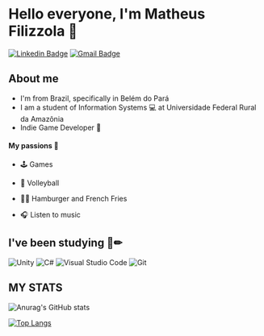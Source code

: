    # Hello everyone, I'm Matheus Filizzola 👋
   
[![Linkedin Badge](https://img.shields.io/badge/-LinkedIn-blue?style=flat-square&logo=Linkedin&logoColor=white)](https://www.linkedin.com/in/matheusfilizzola/)
[![Gmail Badge](https://img.shields.io/badge/-Gmail-c14438?style=flat-square&logo=Gmail&logoColor=white)](mailto:matheusfilizzola98@gmail.com)

   ## About me
   - I'm from Brazil, specifically in Belém do Pará
   - I am a student of Information Systems 💻 at Universidade Federal Rural da Amazônia
   - Indie Game Developer 👾
   
   #### My passions 🤩
   - 🕹 Games
   
   - 🏐 Volleyball
   
   - 🍔🍟 Hamburger and French Fries
   
   - 🎧 Listen to music



   
   ## I've been studying 📕✏
   <img alt="Unity" src="https://img.shields.io/badge/unity%20-%23000000.svg?&style=for-the-badge&logo=unity&logoColor=white"/> <img alt="C#"   src="https://img.shields.io/badge/c%23%20-%23239120.svg?&style=for-the-badge&logo=c-sharp&logoColor=white"/> <img alt="Visual Studio Code" src="https://img.shields.io/badge/Visual%20Studio%20Code-0078d7.svg?&style=for-the-badge&logo=visual-studio-code&logoColor=white"/> <img alt="Git" src="https://img.shields.io/badge/git%20-%23F05033.svg?&style=for-the-badge&logo=git&logoColor=white"/>
   
   
   
   
   
   ## MY STATS
   ![Anurag's GitHub stats](https://github-readme-stats.vercel.app/api?username=matheusfilizzola&show_icons=true&theme=material-palenight)
   
   [![Top Langs](https://github-readme-stats.vercel.app/api/top-langs/?username=matheusfilizzola&layout=compact&theme=material-palenight)](https://github.com/anuraghazra/github-readme-stats)
   
   
   
   

<!--
**matheusfilizzola/matheusfilizzola** is a ✨ _special_ ✨ repository because its `README.md` (this file) appears on your GitHub profile.

Here are some ideas to get you started:

- 🔭 I’m currently working on ...
- 🌱 I’m currently learning ...
- 👯 I’m looking to collaborate on ...
- 🤔 I’m looking for help with ...
- 💬 Ask me about ...
- 📫 How to reach me: ...
- 😄 Pronouns: ...
- ⚡ Fun fact: ...
-->
